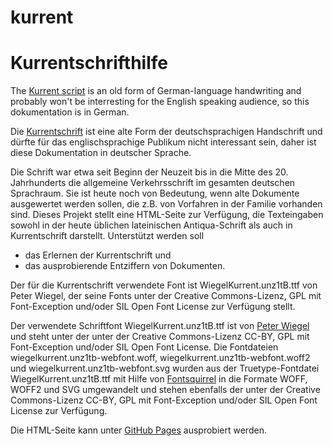 # kurrent
# Kurrentschrifthilfe

The [Kurrent script](https://en.wikipedia.org/wiki/Kurrent) is an old form of German-language handwriting and probably won't be interresting for the English speaking audience, so this dokumentation is in German.

Die [Kurrentschrift](https://de.wikipedia.org/wiki/Deutsche_Kurrentschrift) ist eine alte Form der deutschsprachigen Handschrift und dürfte für das englischsprachige Publikum nicht interessant sein, daher ist diese Dokumentation in deutscher Sprache.

Die Schrift war etwa seit Beginn der Neuzeit bis in die Mitte des 20. Jahrhunderts die allgemeine Verkehrsschrift im gesamten deutschen Sprachraum. Sie ist heute noch von Bedeutung, wenn alte Dokumente ausgewertet werden sollen, die z.B. von Vorfahren in der Familie vorhanden sind. Dieses Projekt stellt eine HTML-Seite zur Verfügung, die Texteingaben sowohl in der heute üblichen lateinischen Antiqua-Schrift als auch in Kurrentschrift darstellt. Unterstützt werden soll
- das Erlernen der Kurrentschrift und
- das ausprobierende Entziffern von Dokumenten.

Der für die Kurrentschrift verwendete Font ist WiegelKurrent.unz1tB.ttf von Peter Wiegel, der seine Fonts unter der Creative Commons-Lizenz, GPL mit Font-Exception und/oder SIL Open Font License zur Verfügung stellt.

Der verwendete Schriftfont WiegelKurrent.unz1tB.ttf ist von [Peter Wiegel](http://www.peter-wiegel.de/WiegelKurrent.html) und steht unter der unter der Creative Commons-Lizenz CC-BY, GPL mit Font-Exception und/oder SIL Open Font License.
Die Fontdateien wiegelkurrent.unz1tb-webfont.woff, wiegelkurrent.unz1tb-webfont.woff2 und wiegelkurrent.unz1tb-webfont.svg wurden aus der Truetype-Fontdatei WiegelKurrent.unz1tB.ttf mit Hilfe von [Fontsquirrel](https://www.fontsquirrel.com/tools/webfont-generator) in die Formate WOFF, WOFF2 und SVG umgewandelt und stehen ebenfalls der unter der Creative Commons-Lizenz CC-BY, GPL mit Font-Exception und/oder SIL Open Font License zur Verfügung.

Die HTML-Seite kann unter [GitHub Pages](https://andreasheese.github.io/kurrent/) ausprobiert werden.
